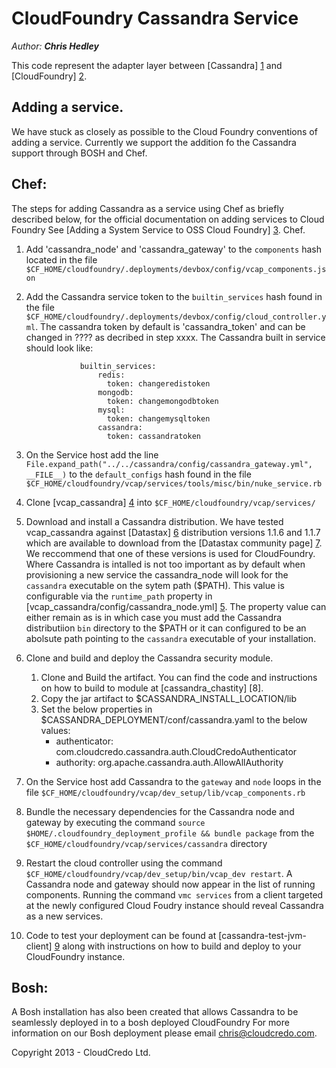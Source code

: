 # CloudFoundry Cassandra Service

_Author: **Chris Hedley**_

This code represent the adapter layer between [Cassandra] [1] and [CloudFoundry] [2].


## Adding a service.

We have stuck as closely as possible to the Cloud Foundry conventions of adding a service. Currently we support the
addition fo the Cassandra support through BOSH and Chef.



## Chef:

The steps for adding Cassandra as a service using Chef as briefly described below, for the official documentation on adding services
to Cloud Foundry See [Adding a System Service to OSS Cloud Foundry] [3].
Chef.

1. Add 'cassandra_node' and 'cassandra_gateway' to the `components` hash located in the file
  `$CF_HOME/cloudfoundry/.deployments/devbox/config/vcap_components.json`

2. Add the Cassandra service token to the `builtin_services` hash found in the file
   `$CF_HOME/cloudfoundry/.deployments/devbox/config/cloud_controller.yml`. The cassandra token by default is
   'cassandra_token' and can be changed in ???? as decribed in step xxxx. The Cassandra built in service should look
   like:

                   builtin_services:
                       redis:
                         token: changeredistoken
                       mongodb:
                         token: changemongodbtoken
                       mysql:
                         token: changemysqltoken
                       cassandra:
                         token: cassandratoken

3. On the Service host add the line `File.expand_path("../../cassandra/config/cassandra_gateway.yml", __FILE__)` to the `default_configs`
hash found in the file `$CF_HOME/cloudfoundry/vcap/services/tools/misc/bin/nuke_service.rb`

4. Clone [vcap_cassandra] [4] into `$CF_HOME/cloudfoundry/vcap/services/`

5. Download and install a Cassandra distribution.  We have tested vcap_cassandra against [Datastax] [6] distribution
versions 1.1.6 and 1.1.7 which are available to download from the [Datastax community page] [7]. We reccommend that one
of these versions is used for CloudFoundry.
Where Cassandra is intalled is not too important as by default when provisioning a new service the cassandra_node will
look for the `cassandra` executable on the sytem path ($PATH). This value is configurable via the `runtime_path` property
in [vcap_cassandra/config/cassandra_node.yml] [5]. The property value can either remain as is in which case you must add
the Cassandra distributiion `bin` directory to the $PATH or it can configured to be an abolsute path pointing to the
`cassandra` executable of your installation.

6. Clone and build and deploy the Cassandra security module.
   <ol>
     <li>Clone and Build the artifact. You can find the code and instructions on how to build to module at [cassandra_chastity] [8].</li>
     <li>Copy the jar artifact to $CASSANDRA_INSTALL_LOCATION/lib</li>
     <li>Set the below properties in $CASSANDRA_DEPLOYMENT/conf/cassandra.yaml to the below values:
         <ul>
           <li>authenticator: com.cloudcredo.cassandra.auth.CloudCredoAuthenticator</li>
           <li>authority: org.apache.cassandra.auth.AllowAllAuthority</li>
    </ol>

7. On the Service host add Cassandra to the `gateway` and `node` loops in the file `$CF_HOME/cloudfoundry/vcap/dev_setup/lib/vcap_components.rb`

8. Bundle the necessary dependencies for the Cassandra node and gateway by executing the command
`source $HOME/.cloudfoundry_deployment_profile && bundle package` from the `$CF_HOME/cloudfoundry/vcap/services/cassandra`
directory

9. Restart the cloud controller using the command `$CF_HOME/cloudfoundry/vcap/dev_setup/bin/vcap_dev restart`. A Cassandra node
and gateway should now appear in the list of running components. Running the command `vmc services` from a client targeted
at the newly configured Cloud Foudry instance should reveal Cassandra as a new services.

10. Code to test your deployment can be found at [cassandra-test-jvm-client] [9] along with
instructions on how to build and deploy to your CloudFoundry instance.







## Bosh:

A Bosh installation has also been created that allows Cassandra to be seamlessly deployed in to a bosh deployed CloudFoundry
For more information on our Bosh deployment please email chris@cloudcredo.com.

Copyright 2013 - CloudCredo Ltd.

[1]: http://cassandra.apache.org                                                        "Cassandra"
[2]: http://www.cloudfoundry.org                                                        "CloudFoundry"
[3]: https://github.com/cloudfoundry/oss-docs/tree/master/vcap/adding_a_system_service  "Adding a System Service to OSS Cloud Foundry"
[4]: https://github.com/CloudCredo/vcap_cassandra                                       "vcap_cassandra"
[5]: https://github.com/CloudCredo/vcap_cassandra/blob/master/config/cassandra_node.yml "vcap_cassandra/config/cassandra_node.yml"
[6]: http://www.datastax.com/                                                           "Datastax"
[7]: http://www.datastax.com/download/community                                         "Datastax community page"
[8]: https://github.com/CloudCredo/cassandra_chastity                                   "cassandra_chastity"
[9]: https://github.com/CloudCredo/cassandra-test-jvmclient                             "cassandra-test-jvm-client"


